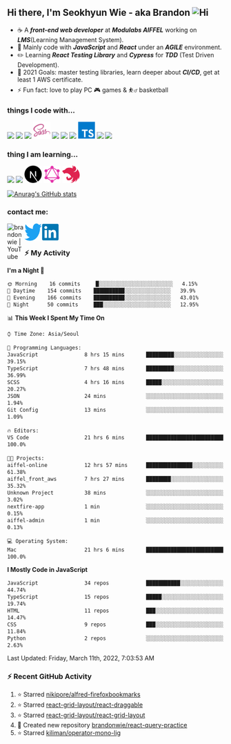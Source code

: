 ## Hi there, I'm Seokhyun Wie - aka Brandon <img src='https://qpluspicture.oss-cn-beijing.aliyuncs.com/6LjjQA/Hi.gif' alt='Hi' width="24"/>

- ☕ A _**front-end web developer**_ at _**Modulabs AIFFEL**_ working on _**LMS**_(Learning Management System).
- 🔄 Mainly code with _**JavaScript**_ and _**React**_ under an _**AGILE**_ environment.
- ✏️ Learning _**React Testing Library**_ and _**Cypress**_ for _**TDD**_ (Test Driven Development).
- 🎯 2021 Goals: master testing libraries, learn deeper about _**CI/CD**_, get at least 1 AWS certificate.
- ⚡ Fun fact: love to play PC 🎮 games️ \& ⛹️‍♂️ basketball

### things I code with...

<img src="https://cdn.jsdelivr.net/gh/devicons/devicon/icons/vscode/vscode-original.svg" width="40px"> <img src="https://cdn.jsdelivr.net/gh/devicons/devicon@latest/icons/javascript/javascript-original.svg" width="40px"> <img src="https://cdn.jsdelivr.net/gh/devicons/devicon@latest/icons/react/react-original.svg" width="40px"> <img src="https://raw.githubusercontent.com/devicons/devicon/master/icons/sass/sass-original.svg" width="40px"> <img src="https://cdn.jsdelivr.net/gh/devicons/devicon@latest/icons/git/git-original.svg" width="40px"> <img src="https://cdn.jsdelivr.net/gh/devicons/devicon/icons/github/github-original.svg" width="40px"> <img src="https://cdn.jsdelivr.net/gh/devicons/devicon/icons/amazonwebservices/amazonwebservices-original.svg" width="40px"> <img src="https://raw.githubusercontent.com/devicons/devicon/master/icons/typescript/typescript-original.svg" width="40px"> <img src="https://cdn.jsdelivr.net/gh/devicons/devicon@latest/icons/mongodb/mongodb-original.svg" width="40px"> <img src="https://cdn.jsdelivr.net/gh/devicons/devicon@latest/icons/nodejs/nodejs-plain.svg" width="40px">

### thing I am learning...

<img src="https://cdn.jsdelivr.net/gh/devicons/devicon/icons/jest/jest-plain.svg" width="40px"> <img src="https://icons-for-free.com/iconfiles/png/512/cypress-1324440144114984250.png" width="40px"> <img src="https://raw.githubusercontent.com/devicons/devicon/master/icons/nextjs/nextjs-original.svg" width="40px"> <img src="https://raw.githubusercontent.com/devicons/devicon/master/icons/graphql/graphql-plain.svg" width="40px"> <img src="https://raw.githubusercontent.com/devicons/devicon/master/icons/nestjs/nestjs-plain.svg" width="40px">

<!-- GitHub Stats -->

[![Anurag's GitHub stats](https://github-readme-stats.vercel.app/api?username=brandonwie&show_icons=true&title_color=ffc857&icon_color=8ac926&text_color=daf7dc&bg_color=151515&hide=stars&custom_title=Brandon's GitHub Stats)](https://github.com/anuraghazra/github-readme-stats)

### contact me:

[<img align="left" alt="brandonwie | YouTube" width="40px" src="https://iconape.com/wp-content/png_logo_vector/youtube-social-white-squircle.png" />][youtube] [<img align="left" alt="brandonwie | Twitter" width="40px" src="https://raw.githubusercontent.com/devicons/devicon/master/icons/twitter/twitter-original.svg" />][twitter] [<img align="left" alt="brandonwie | LinkedIn" width="40px" src="https://raw.githubusercontent.com/devicons/devicon/master/icons/linkedin/linkedin-original.svg" />][linkedin]

<br />
<br />

### ⚡ My Activity

<!--START_SECTION:waka-->
**I'm a Night 🦉** 

```text
🌞 Morning    16 commits     █░░░░░░░░░░░░░░░░░░░░░░░░   4.15% 
🌆 Daytime    154 commits    ██████████░░░░░░░░░░░░░░░   39.9% 
🌃 Evening    166 commits    ██████████░░░░░░░░░░░░░░░   43.01% 
🌙 Night      50 commits     ███░░░░░░░░░░░░░░░░░░░░░░   12.95%

```


📊 **This Week I Spent My Time On** 

```text
⌚︎ Time Zone: Asia/Seoul

💬 Programming Languages: 
JavaScript               8 hrs 15 mins       █████████░░░░░░░░░░░░░░░░   39.15% 
TypeScript               7 hrs 48 mins       █████████░░░░░░░░░░░░░░░░   36.99% 
SCSS                     4 hrs 16 mins       █████░░░░░░░░░░░░░░░░░░░░   20.27% 
JSON                     24 mins             ░░░░░░░░░░░░░░░░░░░░░░░░░   1.94% 
Git Config               13 mins             ░░░░░░░░░░░░░░░░░░░░░░░░░   1.09%

🔥 Editors: 
VS Code                  21 hrs 6 mins       █████████████████████████   100.0%

🐱‍💻 Projects: 
aiffel-online            12 hrs 57 mins      ███████████████░░░░░░░░░░   61.38% 
aiffel_front_aws         7 hrs 27 mins       ████████░░░░░░░░░░░░░░░░░   35.32% 
Unknown Project          38 mins             ░░░░░░░░░░░░░░░░░░░░░░░░░   3.02% 
nextfire-app             1 min               ░░░░░░░░░░░░░░░░░░░░░░░░░   0.15% 
aiffel-admin             1 min               ░░░░░░░░░░░░░░░░░░░░░░░░░   0.13%

💻 Operating System: 
Mac                      21 hrs 6 mins       █████████████████████████   100.0%

```

**I Mostly Code in JavaScript** 

```text
JavaScript               34 repos            ███████████░░░░░░░░░░░░░░   44.74% 
TypeScript               15 repos            █████░░░░░░░░░░░░░░░░░░░░   19.74% 
HTML                     11 repos            ███░░░░░░░░░░░░░░░░░░░░░░   14.47% 
CSS                      9 repos             ███░░░░░░░░░░░░░░░░░░░░░░   11.84% 
Python                   2 repos             ░░░░░░░░░░░░░░░░░░░░░░░░░   2.63%

```



<!--END_SECTION:waka-->

<!--RECENT_ACTIVITY:last_update-->
Last Updated: Friday, March 11th, 2022, 7:03:53 AM
<!--RECENT_ACTIVITY:last_update_end-->

### ⚡ Recent GitHub Activity

<!--RECENT_ACTIVITY:start-->
1. ⭐ Starred [nikipore/alfred-firefoxbookmarks](https://github.com/nikipore/alfred-firefoxbookmarks)
2. ⭐ Starred [react-grid-layout/react-draggable](https://github.com/react-grid-layout/react-draggable)
3. ⭐ Starred [react-grid-layout/react-grid-layout](https://github.com/react-grid-layout/react-grid-layout)
4. 📔 Created new repository [brandonwie/react-query-practice](https://github.com/brandonwie/react-query-practice)
5. ⭐ Starred [kiliman/operator-mono-lig](https://github.com/kiliman/operator-mono-lig)
<!--RECENT_ACTIVITY:end-->

[youtube]: https://www.youtube.com/channel/UC7tk3UT7nn3cZNC2KBdb-4Q
[linkedin]: https://linkedin.com/in/brandonwie
[twitter]: https://twitter.com/brandonwie
